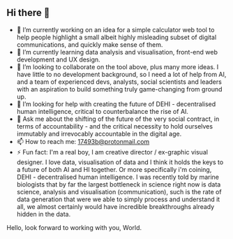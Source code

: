 ## Hi there 👋

<!--
**17493b/17493b** is a ✨ _special_ ✨ repository because its `README.md` (this file) appears on your GitHub profile.
--> 
- 🔭 I’m currently working on an idea for a simple calculator web tool to help people highlight a small albeit highly misleading subset of digital communications, and quickly make sense of them.
- 🌱 I’m currently learning data analysis and visualisation, front-end web development and UX design.
- 👯 I’m looking to collaborate on the tool above, plus many more ideas. I have little to no development background, so I need a lot of help from AI, and a team of experienced devs, analysts, social scientists and leaders with an aspiration to build something truly game-changing from ground up.
- 🤔 I’m looking for help with creating the future of DEHI - decentralised human intelligence, critical to counterbalance the rise of AI.
- 💬 Ask me about the shifting of the future of the very social contract, in terms of accountability - and the critical necessity to hold ourselves immutably and irrevocably accountable in the digital age.
- 📫 How to reach me: 17493b@protonmail.com
- ⚡ Fun fact: I'm a real boy, I am creative director / ex-graphic visual designer. I love data, visualisation of data and I think it holds the keys to a future of both AI and HI together. Or more specifically i'm coining, DEHI - decentralised human intelligence. I was recently told by marine biologists that by far the largest bottleneck in science right now is data science, analysis and visualisation (communication), such is the rate of data generation that were we able to simply process and understand it all, we almost certainly would have incredible breakthroughs already hidden in the data.

Hello, look forward to working with you, World.
